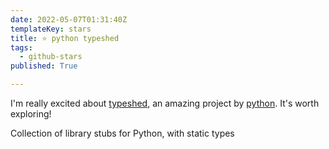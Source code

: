 ```yaml
---
date: 2022-05-07T01:31:40Z
templateKey: stars
title: ⭐ python typeshed
tags:
  - github-stars
published: True

---
```


I'm really excited about [typeshed](https://github.com/python/typeshed), an amazing project by [python](https://github.com/python). It's worth exploring!

Collection of library stubs for Python, with static types
